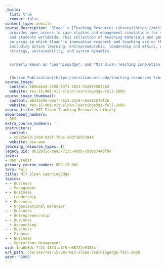 ```yaml
---
_build:
  list: true
  render: false
content_type: website
course_description: 'Sloan''s [Teaching Resources Library](https://mitsloan.mit.edu/teaching-resources-library/about-teaching-resources-library)
  provides open access to case studies and management simulations for management educators
  and students worldwide. This collection of teaching materials and games focuses
  on areas in which Sloan''s innovative research and teaching are on the cutting edge,
  including action learning, entrepreneurship, leadership and ethics, operations management,
  strategy, sustainability, and system dynamics.


  Formerly known as *LearningEdge*, and *MIT Sloan Teaching Innovation Resources (MSTIR)*.


  [Online Publication](https://mitsloan.mit.edu/teaching-resources-library/about-teaching-resources-library)'
course_image:
  content: 5b5b4bed-2390-f371-1012-33a9150022b3
  website: res-15-001-mit-sloan-learningedge-fall-2008
course_image_thumbnail:
  content: ab44559e-a0ef-4612-25c9-c9e381b7af2b
  website: res-15-001-mit-sloan-learningedge-fall-2008
course_title: MIT Sloan Teaching Resources Library
department_numbers:
- RES
extra_course_numbers: ''
instructors:
  content:
  - c9325e78-1760-933f-7bdc-a9df16b71044
  website: ocw-www
learning_resource_types: []
legacy_uid: d622bd1c-bae3-713c-60db-c83bb744df9d
level:
- Non Credit
primary_course_number: RES.15-001
term: Fall
title: MIT Sloan LearningEdge
topics:
- - Business
  - Management
- - Business
  - Leadership
- - Business
  - Organizational Behavior
- - Business
  - Entrepreneurship
- - Business
  - Accounting
- - Business
  - Finance
- - Business
  - Operations Management
uid: 1da6b0dc-7f21-4843-a7f5-e68722e8403b
url_path: courses/res-15-001-mit-sloan-learningedge-fall-2008
year: '2008'
---
```

